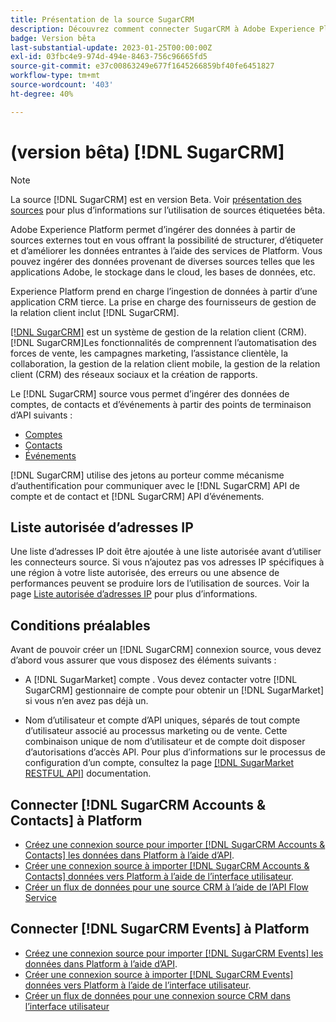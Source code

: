 ```yaml
---
title: Présentation de la source SugarCRM
description: Découvrez comment connecter SugarCRM à Adobe Experience Platform à l’aide d’API ou de l’interface utilisateur.
badge: Version bêta
last-substantial-update: 2023-01-25T00:00:00Z
exl-id: 03fbc4e9-974d-494e-8463-756c96665fd5
source-git-commit: e37c00863249e677f1645266859bf40fe6451827
workflow-type: tm+mt
source-wordcount: '403'
ht-degree: 40%

---
```


# (version bêta) [!DNL SugarCRM]

>[!NOTE]
>
>La source [!DNL SugarCRM] est en version Beta. Voir [présentation des sources](../../home.md#terms-and-conditions) pour plus d’informations sur l’utilisation de sources étiquetées bêta.

Adobe Experience Platform permet d’ingérer des données à partir de sources externes tout en vous offrant la possibilité de structurer, d’étiqueter et d’améliorer les données entrantes à l’aide des services de Platform. Vous pouvez ingérer des données provenant de diverses sources telles que les applications Adobe, le stockage dans le cloud, les bases de données, etc.

Experience Platform prend en charge l’ingestion de données à partir d’une application CRM tierce. La prise en charge des fournisseurs de gestion de la relation client inclut [!DNL SugarCRM].

[[!DNL SugarCRM]](https://www.sugarcrm.com/) est un système de gestion de la relation client (CRM). [!DNL SugarCRM]Les fonctionnalités de comprennent l’automatisation des forces de vente, les campagnes marketing, l’assistance clientèle, la collaboration, la gestion de la relation client mobile, la gestion de la relation client (CRM) des réseaux sociaux et la création de rapports.

Le [!DNL SugarCRM] source vous permet d’ingérer des données de comptes, de contacts et d’événements à partir des points de terminaison d’API suivants :

* [Comptes](https://market.apidocs.sugarcrm.com/#b0aeb0cd-80ea-4688-8474-54e4873f32f3)
* [Contacts](https://market.apidocs.sugarcrm.com/#308c5025-9478-4de3-8a41-1fc3cff1d8d1)
* [Événements](https://market.apidocs.sugarcrm.com/#516ec3b1-8e70-43d4-8bf2-38a2ae74c0a5)


[!DNL SugarCRM] utilise des jetons au porteur comme mécanisme d’authentification pour communiquer avec le [!DNL SugarCRM] API de compte et de contact et [!DNL SugarCRM] API d’événements.

## Liste autorisée d’adresses IP

Une liste d’adresses IP doit être ajoutée à une liste autorisée avant d’utiliser les connecteurs source. Si vous n’ajoutez pas vos adresses IP spécifiques à une région à votre liste autorisée, des erreurs ou une absence de performances peuvent se produire lors de l’utilisation de sources. Voir la page [Liste autorisée d’adresses IP](../../ip-address-allow-list.md) pour plus d’informations.

## Conditions préalables

Avant de pouvoir créer un [!DNL SugarCRM] connexion source, vous devez d’abord vous assurer que vous disposez des éléments suivants :

* A [!DNL SugarMarket] compte . Vous devez contacter votre [!DNL SugarCRM] gestionnaire de compte pour obtenir un [!DNL SugarMarket] si vous n’en avez pas déjà un.

* Nom d’utilisateur et compte d’API uniques, séparés de tout compte d’utilisateur associé au processus marketing ou de vente. Cette combinaison unique de nom d’utilisateur et de compte doit disposer d’autorisations d’accès API. Pour plus d’informations sur le processus de configuration d’un compte, consultez la page [[!DNL SugarMarket RESTFUL API]](https://market.apidocs.sugarcrm.com/#intro) documentation.

## Connecter [!DNL SugarCRM Accounts & Contacts] à Platform

* [Créez une connexion source pour importer [!DNL SugarCRM Accounts & Contacts] les données dans Platform à l’aide d’API](../../tutorials/api/create/crm/sugarcrm-accounts-contacts.md).
* [Créer une connexion source à importer [!DNL SugarCRM Accounts & Contacts] données vers Platform à l’aide de l’interface utilisateur](../../tutorials/ui/create/crm/sugarcrm-accounts-contacts.md).
* [Créer un flux de données pour une source CRM à l’aide de l’API Flow Service](../../tutorials/api/collect/crm.md)


## Connecter [!DNL SugarCRM Events] à Platform

* [Créez une connexion source pour importer [!DNL SugarCRM Events] les données dans Platform à l’aide d’API](../../tutorials/api/create/crm/sugarcrm-events.md).
* [Créer une connexion source à importer [!DNL SugarCRM Events] données vers Platform à l’aide de l’interface utilisateur](../../tutorials/ui/create/crm/sugarcrm-events.md).
* [Créer un flux de données pour une connexion source CRM dans l’interface utilisateur](../../tutorials/ui/dataflow/crm.md)
